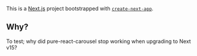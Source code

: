 This is a [Next.js](https://nextjs.org) project bootstrapped with [`create-next-app`](https://nextjs.org/docs/app/api-reference/cli/create-next-app).

## Why?
To test; why did pure-react-carousel stop working when upgrading to Next v15?
